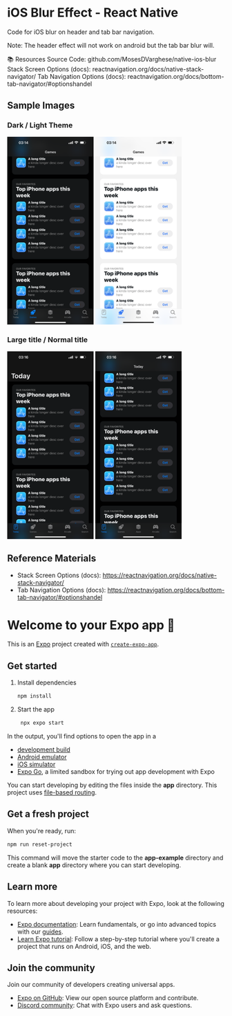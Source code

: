 # iOS Blur Effect - React Native

Code for iOS blur on header and tab bar navigation.

Note: The header effect will not work on android but the tab bar blur will.

📚 Resources
Source Code: github.com/MosesDVarghese/native-ios-blur
Stack Screen Options (docs): reactnavigation.org/docs/native-stack-navigator/
Tab Navigation Options (docs): reactnavigation.org/docs/bottom-tab-navigator/#optionshandel

## Sample Images

### Dark / Light Theme

<img src="assets/screenshots/p1.PNG" width=200> <img src="assets/screenshots/p2.PNG" width=200>

### Large title / Normal title

<img src="assets/screenshots/p3.PNG" width=200>
<img src="assets/screenshots/p4.PNG" width=200>

## Reference Materials

- Stack Screen Options (docs): https://reactnavigation.org/docs/native-stack-navigator/
- Tab Navigation Options (docs): https://reactnavigation.org/docs/bottom-tab-navigator/#optionshandel

# Welcome to your Expo app 👋

This is an [Expo](https://expo.dev) project created with [`create-expo-app`](https://www.npmjs.com/package/create-expo-app).

## Get started

1. Install dependencies

   ```bash
   npm install
   ```

2. Start the app

   ```bash
    npx expo start
   ```

In the output, you'll find options to open the app in a

- [development build](https://docs.expo.dev/develop/development-builds/introduction/)
- [Android emulator](https://docs.expo.dev/workflow/android-studio-emulator/)
- [iOS simulator](https://docs.expo.dev/workflow/ios-simulator/)
- [Expo Go](https://expo.dev/go), a limited sandbox for trying out app development with Expo

You can start developing by editing the files inside the **app** directory. This project uses [file-based routing](https://docs.expo.dev/router/introduction).

## Get a fresh project

When you're ready, run:

```bash
npm run reset-project
```

This command will move the starter code to the **app-example** directory and create a blank **app** directory where you can start developing.

## Learn more

To learn more about developing your project with Expo, look at the following resources:

- [Expo documentation](https://docs.expo.dev/): Learn fundamentals, or go into advanced topics with our [guides](https://docs.expo.dev/guides).
- [Learn Expo tutorial](https://docs.expo.dev/tutorial/introduction/): Follow a step-by-step tutorial where you'll create a project that runs on Android, iOS, and the web.

## Join the community

Join our community of developers creating universal apps.

- [Expo on GitHub](https://github.com/expo/expo): View our open source platform and contribute.
- [Discord community](https://chat.expo.dev): Chat with Expo users and ask questions.
